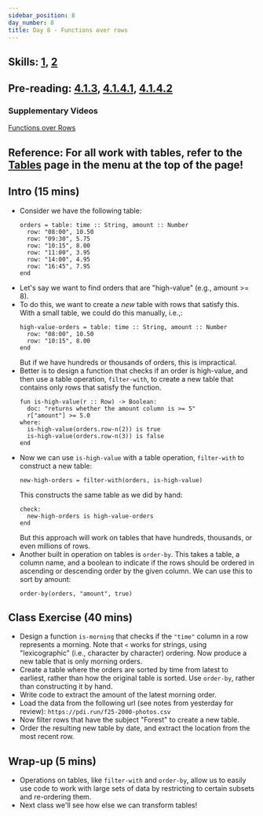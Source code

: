 ```yaml
---
sidebar_position: 8
day_number: 8
title: Day 8 - Functions over rows
---
```


## Skills: [1](</skills/#(1)>), [2](</skills/#(2)>)

## Pre-reading: [4.1.3](%7B%7BDCIC_DOMAIN%7D%7D/intro-tabular-data.html#%28part._.Functions_over_.Rows%29), [4.1.4.1](<%7B%7BDCIC_DOMAIN%7D%7D/intro-tabular-data.html#(part._.Finding_.Rows)>), [4.1.4.2](<%7B%7BDCIC_DOMAIN%7D%7D/intro-tabular-data.html#(part._.Ordering_.Rows)>)

### Supplementary Videos

[Functions over Rows](https://northeastern.hosted.panopto.com/Panopto/Pages/Viewer.aspx?id=f51d8cc9-e029-4ab7-8927-b33f010044d2)

## Reference: For all work with tables, refer to the [Tables](/tables) page in the menu at the top of the page!

## Intro (15 mins)

- Consider we have the following table:
  ```pyret
  orders = table: time :: String, amount :: Number
    row: "08:00", 10.50
    row: "09:30", 5.75
    row: "10:15", 8.00
    row: "11:00", 3.95
    row: "14:00", 4.95
    row: "16:45", 7.95
  end
  ```
- Let's say we want to find orders that are "high-value" (e.g., amount >= 8).
- To do this, we want to create a _new_ table with rows that satisfy this. With
  a small table, we could do this manually, i.e.,:
  ```pyret
  high-value-orders = table: time :: String, amount :: Number
    row: "08:00", 10.50
    row: "10:15", 8.00
  end
  ```
  But if we have hundreds or thousands of orders, this is impractical.
- Better is to design a function that checks if an order is high-value, and then
  use a table operation, `filter-with`, to create a new table that contains only
  rows that satisfy the function.
  ```pyret
  fun is-high-value(r :: Row) -> Boolean:
    doc: "returns whether the amount column is >= 5"
    r["amount"] >= 5.0
  where:
    is-high-value(orders.row-n(2)) is true
    is-high-value(orders.row-n(3)) is false
  end
  ```
- Now we can use `is-high-value` with a table operation, `filter-with` to construct a new table:
  ```pyret
  new-high-orders = filter-with(orders, is-high-value)
  ```
  This constructs the same table as we did by hand:
  ```pyret
  check:
    new-high-orders is high-value-orders
  end
  ```
  But this approach will work on tables that have hundreds, thousands, or even millions of rows.
- Another built in operation on tables is `order-by`. This takes a table, a column name,
  and a boolean to indicate if the rows should be ordered in ascending or descending
  order by the given column. We can use this to sort by amount:
  ```pyret
  order-by(orders, "amount", true)
  ```

## Class Exercise (40 mins)

- Design a function `is-morning` that checks if the `"time"` column in a row
  represents a morning. Note that `<` works for strings, using "lexicographic" (i.e., character by character)
  ordering. Now produce a new table that is only morning orders.
- Create a table where the orders are sorted by time from latest to earliest,
  rather than how the original table is sorted. Use `order-by`, rather than
  constructing it by hand.
- Write code to extract the amount of the latest morning order.
- Load the data from the following url (see notes from yesterday for review):
  `https://pdi.run/f25-2000-photos.csv`
- Now filter rows that have the subject "Forest" to create a new table.
- Order the resulting new table by date, and extract the location from the most recent row.

## Wrap-up (5 mins)

- Operations on tables, like `filter-with` and `order-by`, allow us to easily
  use code to work with large sets of data by restricting to certain subsets and re-ordering them.
- Next class we'll see how else we can transform tables!
